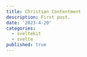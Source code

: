 ```yaml
---
title: Christian Contentment
description: First post.
date: '2023-4-20'
categories:
  - sveltekit
  - svelte
published: true
---
```

